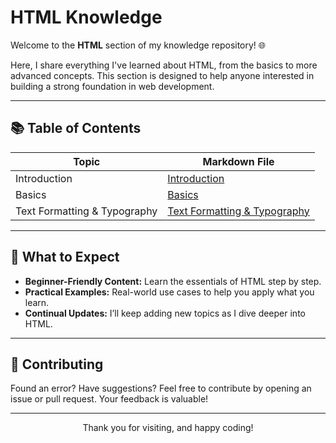 # HTML Knowledge
Welcome to the **HTML** section of my knowledge repository! 🌐

Here, I share everything I've learned about HTML, from the basics to more advanced concepts. This section is designed to help anyone interested in building a strong foundation in web development.

---

## 📚 Table of Contents

| **Topic**                    | **Markdown File**                                                                                                                   |
| ---------------------------- | ----------------------------------------------------------------------------------------------------------------------------------- |
| Introduction                 | [Introduction](https://github.com/Anthony01M/my-knowledge/blob/master/html/Introduction.md)                                         |
| Basics                       | [Basics](https://github.com/Anthony01M/my-knowledge/blob/master/html/Basics.md)                                                     |
| Text Formatting & Typography | [Text Formatting & Typography](https://github.com/Anthony01M/my-knowledge/blob/master/html/Text%20Formatting%20%26%20Typography.md) |

---

## 🌟 What to Expect

- **Beginner-Friendly Content:** Learn the essentials of HTML step by step.
- **Practical Examples:** Real-world use cases to help you apply what you learn.
- **Continual Updates:** I’ll keep adding new topics as I dive deeper into HTML.

---

## 🤝 Contributing

Found an error? Have suggestions? Feel free to contribute by opening an issue or pull request. Your feedback is valuable!

---
<p align="center">Thank you for visiting, and happy coding!</p>
